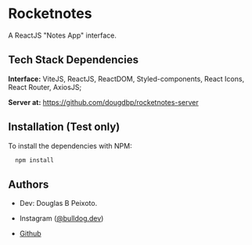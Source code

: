 # Rocketnotes

A ReactJS "Notes App" interface.

## Tech Stack Dependencies
**Interface:** ViteJS, ReactJS, ReactDOM, Styled-components, React Icons, React Router, AxiosJS;

**Server at:** https://github.com/dougdbp/rocketnotes-server
## Installation (Test only)

To install the dependencies with NPM:

```bash
  npm install
```
## Authors

- Dev: Douglas B Peixoto.

- Instagram ([@bulldog.dev](https://www.instagram.com/bulldog.dev))

- [Github](https://github.com/dougdbp)

